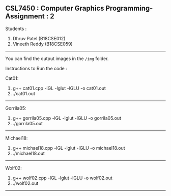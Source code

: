 CSL7450 : Computer Graphics
Programming-Assignment : 2
---------------------------

Students : 
1. Dhruv Patel (B18CSE012)
2. Vineeth Reddy (B18CSE059)
-----------------------------

You can find the output images in the `/img` folder.

Instructions to Run the code :

Cat01:

1. g++ cat01.cpp -lGL -lglut -lGLU -o cat01.out 
2. ./cat01.out
--------------------------------------------------------------

Gorrila05:

1. g++ gorrila05.cpp -lGL -lglut -lGLU -o gorrila05.out
2. ./gorrila05.out
--------------------------------------------------------------

Michael18:

1. g++ michael18.cpp -lGL -lglut -lGLU -o michael18.out
2. ./michael18.out
--------------------------------------------------------------

Wolf02:

1. g++ wolf02.cpp -lGL -lglut -lGLU -o wolf02.out
2. ./wolf02.out
--------------------------------------------------------------
